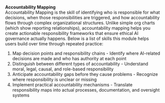 **Accountability Mapping** </br>
Accountability Mapping is the skill of identifying who is responsible for what decisions, when those responsibilities are triggered, and how accountability flows through complex organizational structures. Unlike simple org charts (which show reporting relationships), accountability mapping helps you create actionable responsibility frameworks that ensure ethical AI governance actually happens. Below is a list of skills this module helps users build over time through repeated practice:
1. Map decision points and responsibility chains - Identify where AI-related decisions are made and who has authority at each point
2. Distinguish between different types of accountability - Understand moral, legal, causal, and role-based responsibility
3. Anticipate accountability gaps before they cause problems - Recognize where responsibility is unclear or missing
4. Implement practical accountability mechanisms - Translate responsibility maps into actual processes, documentation, and oversight systems
